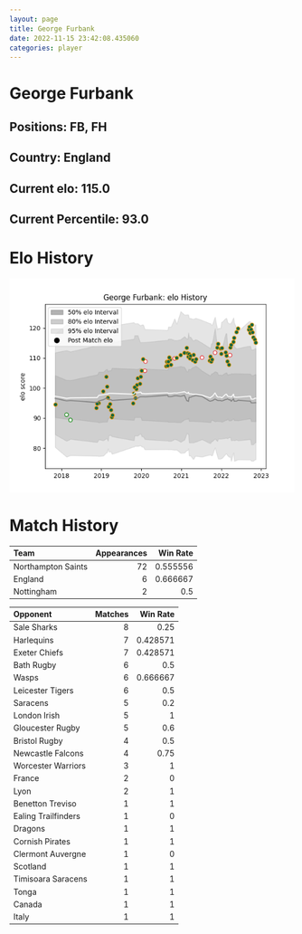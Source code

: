 ```yaml
---  
layout: page  
title: George Furbank  
date: 2022-11-15 23:42:08.435060  
categories: player  
---
```

# George Furbank

## Positions: FB, FH

## Country: England

## Current elo: 115.0

## Current Percentile: 93.0

# Elo History


![elo history](history_GeorgeFurbank.png)
# Match History


| Team               |   Appearances |   Win Rate |
|:-------------------|--------------:|-----------:|
| Northampton Saints |            72 |   0.555556 |
| England            |             6 |   0.666667 |
| Nottingham         |             2 |   0.5      |

| Opponent            |   Matches |   Win Rate |
|:--------------------|----------:|-----------:|
| Sale Sharks         |         8 |   0.25     |
| Harlequins          |         7 |   0.428571 |
| Exeter Chiefs       |         7 |   0.428571 |
| Bath Rugby          |         6 |   0.5      |
| Wasps               |         6 |   0.666667 |
| Leicester Tigers    |         6 |   0.5      |
| Saracens            |         5 |   0.2      |
| London Irish        |         5 |   1        |
| Gloucester Rugby    |         5 |   0.6      |
| Bristol Rugby       |         4 |   0.5      |
| Newcastle Falcons   |         4 |   0.75     |
| Worcester Warriors  |         3 |   1        |
| France              |         2 |   0        |
| Lyon                |         2 |   1        |
| Benetton Treviso    |         1 |   1        |
| Ealing Trailfinders |         1 |   0        |
| Dragons             |         1 |   1        |
| Cornish Pirates     |         1 |   1        |
| Clermont Auvergne   |         1 |   0        |
| Scotland            |         1 |   1        |
| Timisoara Saracens  |         1 |   1        |
| Tonga               |         1 |   1        |
| Canada              |         1 |   1        |
| Italy               |         1 |   1        |